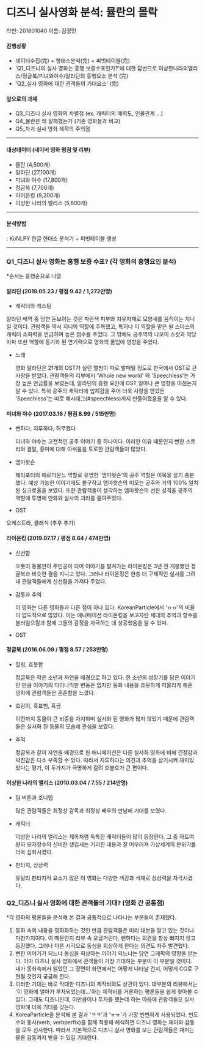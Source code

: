 # 디즈니 실사영화 분석: 뮬란의 몰락

학번: 201801040 이름: 김정민

#### 진행상황
- 데이터수집(完) + 형태소분석(完) + 피벗테이블(完) 
- 'Q1_디즈니의 실사 영화는 흥행 보증수표인가?'에 대한 답변으로 이상한나라의앨리스/정글북/미녀와야수/알라딘의 흥행요소 분석 (完)
- 'Q2_실사 영화에 대한 관객들의 기대요소' (完)

#### 앞으로의 과제
- Q3_디즈니 실사 영화의 차별점 (ex. 캐릭터의 매력도, 인물관계 ...)
- Q4_뮬란은 왜 실패했는가 (기존 영화들과 비교)
- Q5_차기 실사 영화 제작의 주의점

----------------------------------------------------------------------------------------------

#### 대상데이터 (네이버 영화 평점 및 리뷰)
- 뮬란 (4,500개) 
- 알라딘 (27,100개)
- 미녀와 야수 (17,800개)
- 정글북 (7,700개)
- 라이온킹 (9,200개)
- 이상한 나라의 앨리스 (5,800개)

----------------------------------------------------------------------------------------------

#### 분석방법
: KoNLPY 한글 현태소 분석기 + 피벗테이블 생성

----------------------------------------------------------------------------------------------

### Q1_디즈니 실사 영화는 홍행 보증 수표? (각 영화의 흥행요인 분석)
*순서는 흥행순으로 나열

#### 알라딘 (2019.05.23 / 평점 9.42 / 1,272만명)
- 캐릭터와 캐스팅

 알라딘 배역 중 당연 돋보이는 것은 파란색 피부와 자유자재로 모양새를 움직이는 지니일 것이다. 관람객들 역시 지니의 역할에 주목했고, 특히나 이 역할을 맡은 윌 스미스의 캐릭터 소화력을 언급하며 높은 점수를 주었다. 그 밖에도 공주역의 나오미 스캇과 악당 자파 또한 역할에 동기화 된 연기력으로 영화의 몰입에 영향을 주었다.
 
- 노래

  영화 알라딘은 21개의 OST가 실린 앨범이 따로 발매될 정도로 한국에서 OST로 큰 사랑을 받았다. 관람객들의 리뷰에서 'Whole new world' 와 'Speechless'는 가장 높은 언급률을 보였는데, 알라딘의 흥행 요인에 OST 얼마나 큰 영향을 미쳤는지 알 수 있다. 특히 공주의 캐릭터에 입체감을 주어 더욱 사랑을 받았든 'Speechless'는 따로 해시태그(#speechless)까지 만들어졌음을 알 수 있다.

#### 미녀와 야수 (2017.03.16 / 평점 8.99 / 515만명)
- 뻔하다, 지루하다, 허무했다

  미녀와 야수는 고전적인 공주 이야기 중 하나이다. 이러한 이유 때문인지 뻔한 스토리와 결말, 흥미에 대해 아쉬움을 토로한 관람객들이 많았다.
  
- 엠마왓슨

  해리포터의 헤르미온느 역할로 유명한 '엠마왓슨'의 공주 역할은 이목을 끌기 충분했다. 예상 가능한 이야기에도 불구하고 엠마왓슨의 미모는 공주와 거의 100% 일치된 싱크로율을 보였다. 또한 관람객들이 생각하는 엠마왓슨의 선한 성격을 공주의 역할에 투영해 만화와 실사의 괴리를 줄여주었다.  
  
- OST

 오케스트라, 클래식 (추후 추가)

#### 라이온킹 (2019.07.17 / 평점 8.64 / 474만명)
- 신선함

  오롯이 동물만이 주인공이 되어 이야기를 펼쳐가는 라이온킹은 3년 전 개봉했던 정글북과 비슷한 결을 지니고 있다. 그러나 라이온킹은 한층 더 구체적인 실사를 그려내 관람객들에게 신선함을 가져다 주었다. 

- 감동과 추억

   이 영화는 다른 영화들과 다른 점이 하나 있다. KoreanParticle에서 'ㅠㅠ'의 비율이 압도적으로 많았다. 이는 애니메이션 라이온킹을 보고자란 세대의 추억과 향수를 불러일으킴과 함께 그들의 감정을 자극하는 데 성공했음을 알 수 있따.
 
 - OST

#### 정글북 (2016.06.09 / 평점 8.57 / 253만명)
- 힐링, 흐뭇함

  정글북은 작은 소년과 자연을 배경으로 하고 있다. 한 소년의 성장기를 담은 이야기인 만큼 이야기의 다이나믹한 변동은 없지만 동화 내용을 흐뭇하게 떠올리게 해준 영화에 관람객들은 훈훈함을 느꼈다. 

- 호랑이, 흑표범, 흑곰

  이전까지 동물이 큰 비중을 차지하며 실사화 된 영화가 많지 않았기 때문에 관람객들은 실사화 된 동물의 모습에 관심을 보였다.

- 추억

  정글북과 같이 자연을 배경으로 한 애니메이션은 다른 실사화 영화에 비해 긴장감과 박진감은 다소 부족할 수 있다. 따라서 지루하다는 의견과 추억을 상기시켜 재미있었다는 평가, 이 두가지가 극명하게 갈려 호불호가 큰 편이다.

#### 이상한 나라의 앨리스 (2010.03.04 / 7.55 / 214만명)
- 팀 버튼과 조니뎁

  많은 관람객들은 최정상 감독과 최정상 배우의 만남에 기대를 보였다. 

- 캐릭터

  이상한 나라의 앨리스는 제목처럼 독특한 캐릭터들이 많이 등장한다. 그 중 하트여왕과 모자장수의 신비한 생김새는 기괴한 내용과 잘 어우러져 가상세계의 분위기를 더욱 심화시켰다.
  
- 판타지, 상상력

  유달리 판타지적 요소가 많은 이 영화는 다양한 색감과 색채로 상상력을 자극시켰다. 


### Q2_디즈니 실사 영화에 대한 관객들의 기대? (영화 간 공통점)
*각 영화의 평론들을 분석해 본 결과 공통적으로 나타나는 부분들이 존재했다.  

1. 동화 속의 내용을 영화화하는 것인 만큼 관람객들은 미리 대본을 알고 있는 것이나 마찬가지이다. 이 때문인지 리뷰 속 오글거린다, 뻔하다는 의견을 항상 빠지지 않고 등장했다. 그러나 다른 시각으로 동심을 회상하게 한다는 의견도 자주 발견했다.
2. 뻔한 이야기가 되느냐 동심을 회상하는 이야기 되느냐는 당연 그래픽의 영향을 받는다. 아마 디즈니 실사 영화에서 관객들이 가장 기대하는 부분이 이 부분일 것이다. 내가 동화속에서 읽었던 그 장면이 화면에서는 어떻게 나타날 건지, 어떻게 CG로 구현될 것인지 궁금해 한다.
3. 이러한 기대는 바로 막대한 디즈니의 제작비와도 상관이 있다. 대부분의 리뷰에서는 '이 영화에 얼마가 투자되었는데...'하는 제작비를 거론하는 평론들을 쉽게 찾아볼 수 있다. 그래도 디즈니인데, 이만큼이나 투자를 했는데 하는 마음에 관람객들으 실사 영화에 더욱 기대를 갖는다. 
4. KoreaParticle을 분석해 본 결과 'ㅋㅋ'과 'ㅠㅠ'가 가장 빈번하게 사용되었다. 빈도수와 동사(verb, verbperfix)를 함꼐 적용해 해석하면 디즈니 영화는 재미와 감동을 모두 선사한다. 따라서 기본적으로 디즈니 실사 영화를 보는 관람객들은 재미는 물론 감동까지 받을 수 있길 기대한다.
